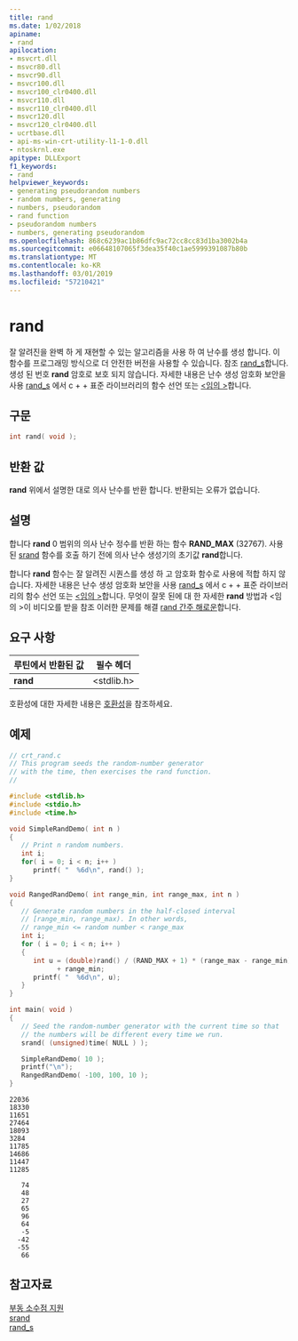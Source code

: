 ```yaml
---
title: rand
ms.date: 1/02/2018
apiname:
- rand
apilocation:
- msvcrt.dll
- msvcr80.dll
- msvcr90.dll
- msvcr100.dll
- msvcr100_clr0400.dll
- msvcr110.dll
- msvcr110_clr0400.dll
- msvcr120.dll
- msvcr120_clr0400.dll
- ucrtbase.dll
- api-ms-win-crt-utility-l1-1-0.dll
- ntoskrnl.exe
apitype: DLLExport
f1_keywords:
- rand
helpviewer_keywords:
- generating pseudorandom numbers
- random numbers, generating
- numbers, pseudorandom
- rand function
- pseudorandom numbers
- numbers, generating pseudorandom
ms.openlocfilehash: 868c6239ac1b86dfc9ac72cc8cc83d1ba3002b4a
ms.sourcegitcommit: e06648107065f3dea35f40c1ae5999391087b80b
ms.translationtype: MT
ms.contentlocale: ko-KR
ms.lasthandoff: 03/01/2019
ms.locfileid: "57210421"
---
```

# <a name="rand"></a>rand

잘 알려진을 완벽 하 게 재현할 수 있는 알고리즘을 사용 하 여 난수를 생성 합니다. 이 함수를 프로그래밍 방식으로 더 안전한 버전을 사용할 수 있습니다. 참조 [rand_s](rand-s.md)합니다. 생성 된 번호 **rand** 암호로 보호 되지 않습니다. 자세한 내용은 난수 생성 암호화 보안을 사용 [rand_s](rand-s.md) 에서 c + + 표준 라이브러리의 함수 선언 또는 [ \<임의 >](../../standard-library/random.md)합니다.

## <a name="syntax"></a>구문

```C
int rand( void );
```

## <a name="return-value"></a>반환 값

**rand** 위에서 설명한 대로 의사 난수를 반환 합니다. 반환되는 오류가 없습니다.

## <a name="remarks"></a>설명

합니다 **rand** 0 범위의 의사 난수 정수를 반환 하는 함수 **RAND_MAX** (32767). 사용 된 [srand](srand.md) 함수를 호출 하기 전에 의사 난수 생성기의 초기값 **rand**합니다.

합니다 **rand** 함수는 잘 알려진 시퀀스를 생성 하 고 암호화 함수로 사용에 적합 하지 않습니다. 자세한 내용은 난수 생성 암호화 보안을 사용 [rand_s](rand-s.md) 에서 c + + 표준 라이브러리의 함수 선언 또는 [ \<임의 >](../../standard-library/random.md)합니다. 무엇이 잘못 된에 대 한 자세한 **rand** 방법과 \<임의 >이 비디오를 받을 참조 이러한 문제를 해결 [rand 간주 해로운](https://channel9.msdn.com/Events/GoingNative/2013/rand-Considered-Harmful)합니다.

## <a name="requirements"></a>요구 사항

|루틴에서 반환된 값|필수 헤더|
|-------------|---------------------|
|**rand**|\<stdlib.h>|

호환성에 대한 자세한 내용은 [호환성](../../c-runtime-library/compatibility.md)을 참조하세요.

## <a name="example"></a>예제

```C
// crt_rand.c
// This program seeds the random-number generator
// with the time, then exercises the rand function.
//

#include <stdlib.h>
#include <stdio.h>
#include <time.h>

void SimpleRandDemo( int n )
{
   // Print n random numbers.
   int i;
   for( i = 0; i < n; i++ )
      printf( "  %6d\n", rand() );
}

void RangedRandDemo( int range_min, int range_max, int n )
{
   // Generate random numbers in the half-closed interval
   // [range_min, range_max). In other words,
   // range_min <= random number < range_max
   int i;
   for ( i = 0; i < n; i++ )
   {
      int u = (double)rand() / (RAND_MAX + 1) * (range_max - range_min)
            + range_min;
      printf( "  %6d\n", u);
   }
}

int main( void )
{
   // Seed the random-number generator with the current time so that
   // the numbers will be different every time we run.
   srand( (unsigned)time( NULL ) );

   SimpleRandDemo( 10 );
   printf("\n");
   RangedRandDemo( -100, 100, 10 );
}
```

```Output
22036
18330
11651
27464
18093
3284
11785
14686
11447
11285

   74
   48
   27
   65
   96
   64
   -5
  -42
  -55
   66
```

## <a name="see-also"></a>참고자료

[부동 소수점 지원](../../c-runtime-library/floating-point-support.md)<br/>
[srand](srand.md)<br/>
[rand_s](rand-s.md)<br/>
